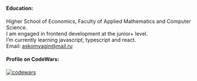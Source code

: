 <h1 align='center>Welcome to my GitHub profile 👋</h1>
<h2 align="center">I'm Aleksandr, 22 y.o.</h1> 

#### Education: 
Higher School of Economics, Faculty of Applied Mathematics and Computer Science.
<br/>
I am engaged in frontend development at the junior+ level.
<br/>
I’m currently learning javascript, typescript and react. 
<br/>
Email: askomyagin@mail.ru

#### Profile on CodeWars:
[![codewars](https://www.codewars.com/users/askomyagin/badges/large)](https://www.codewars.com/askomyagin/askomyagin) 

<!--
**askomyagin/askomyagin** is a ✨ _special_ ✨ repository because its `README.md` (this file) appears on your GitHub profile.

Here are some ideas to get you started:

- 🔭 I’m currently working on ...
- 🌱 I’m currently learning ...
- 👯 I’m looking to collaborate on ...
- 🤔 I’m looking for help with ...
- 💬 Ask me about ...
- 📫 How to reach me: ...
- 😄 Pronouns: ...
- ⚡ Fun fact: ...
-->
